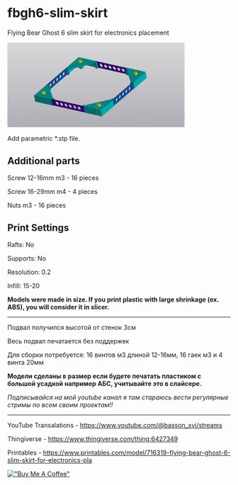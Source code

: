# fbgh6-slim-skirt
Flying Bear Ghost 6 slim skirt for electronics placement


<img src="https://raw.githubusercontent.com/basson/fbgh6-slim-skirt/main/images/priview_1.png" width="400">

Add parametric *.stp file.

## Additional parts

Screw 12-16mm m3 - 16 pieces

Screw 16-29mm m4 - 4 pieces

Nuts m3 - 16 pieces

## Print Settings
Rafts: No

Supports: No

Resolution: 0.2

Infill: 15-20

**Models were made in size. If you print plastic with large shrinkage (ex. ABS), you will consider it in slicer.**

* * *

Подвал получился высотой от стенок 3см

Весь подвал печатается без поддержек 

Для сборки потребуется: 16 винтов м3 длиной 12-16мм, 16 гаек м3 и 4 винта 20мм

**Модели сделаны в размер если будете печатать пластиком с большой усадкой например АБС, учитывайте это в слайсере.**

*Подписывайся на мой youtube канал я там стараюсь вести регулярные стримы по всем своим проектам!!*

* * *

YouTube Transalations - https://www.youtube.com/@basson_xvi/streams

Thingiverse - https://www.thingiverse.com/thing:6427349

Printables - https://www.printables.com/model/716319-flying-bear-ghost-6-slim-skirt-for-electronics-pla

[!["Buy Me A Coffee"](https://www.buymeacoffee.com/assets/img/custom_images/orange_img.png)](https://www.buymeacoffee.com/basson)
